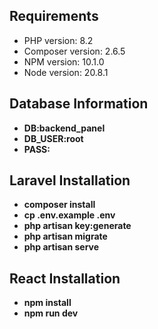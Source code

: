 
## Requirements


- PHP version: 8.2
- Composer version: 2.6.5
- NPM version: 10.1.0
- Node version: 20.8.1

## Database Information

- **DB:backend_panel**
- **DB_USER:root**
- **PASS:**


## Laravel Installation

- **composer install**
- **cp .env.example .env**
- **php artisan key:generate**
- **php artisan migrate**
- **php artisan serve**

## React Installation
- **npm install**
- **npm run dev**
